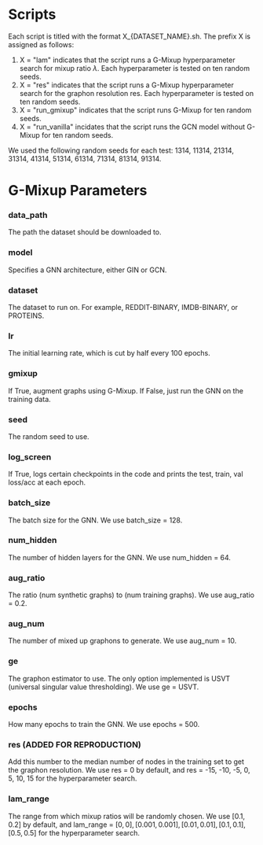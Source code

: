 # Scripts

Each script is titled with the format X_{DATASET_NAME}.sh. The prefix X is assigned as follows:

1) X = "lam" indicates that the script runs a G-Mixup hyperparameter search for mixup ratio $\lambda$. Each hyperparameter is tested on ten random seeds.
2) X = "res" indicates that the script runs a G-Mixup hyperparameter search for the graphon resolution res. Each hyperparameter is tested on ten random seeds.
3) X = "run_gmixup" indicates that the script runs G-Mixup for ten random seeds.
4) X = "run_vanilla" incidates that the script runs the GCN model without G-Mixup for ten random seeds.

We used the following random seeds for each test: 1314, 11314, 21314, 31314, 41314, 51314, 61314, 71314, 81314, 91314.

# G-Mixup Parameters

### data_path

The path the dataset should be downloaded to.

### model

Specifies a GNN architecture, either GIN or GCN.

### dataset

The dataset to run on. For example, REDDIT-BINARY, IMDB-BINARY, or PROTEINS.

### lr

The initial learning rate, which is cut by half every 100 epochs.

### gmixup

If True, augment graphs using G-Mixup. If False, just run the GNN on the training data.

### seed

The random seed to use.

### log_screen

If True, logs certain checkpoints in the code and prints the test, train, val loss/acc at each epoch.

### batch_size

The batch size for the GNN. We use batch_size = 128.

### num_hidden

The number of hidden layers for the GNN. We use num_hidden = 64.

### aug_ratio

The ratio (num synthetic graphs) to (num training graphs). We use aug_ratio = 0.2.

### aug_num

The number of mixed up graphons to generate. We use aug_num = 10.

### ge

The graphon estimator to use. The only option implemented is USVT (universal singular value thresholding). We use ge = USVT.

### epochs

How many epochs to train the GNN. We use epochs = 500.

### res (ADDED FOR REPRODUCTION)

Add this number to the median number of nodes in the training set to get the graphon resolution. We use res = 0 by default, and res = -15, -10, -5, 0, 5, 10, 15 for the hyperparameter search.

### lam_range

The range from which mixup ratios will be randomly chosen. We use [0.1, 0.2] by default, and lam_range = $[0, 0], [0.001, 0.001], [0.01, 0.01], [0.1, 0.1], [0.5, 0.5]$ for the hyperparameter search.  
